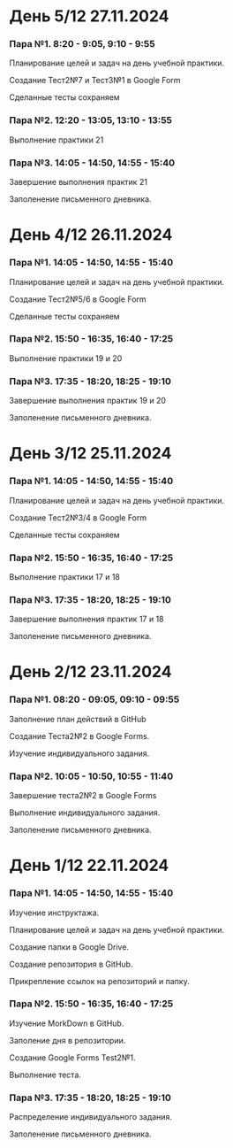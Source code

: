 # День 5/12 27.11.2024

### Пара №1. 8:20 - 9:05, 9:10 - 9:55

Планирование целей и задач на день учебной практики.

Создание Тест2№7 и Тест3№1 в Google Form

Сделанные тесты сохраняем

### Пара №2. 12:20 - 13:05, 13:10 - 13:55

Выполнение практики 21

### Пара №3. 14:05 - 14:50, 14:55 - 15:40

Завершение выполнения практик 21

Заполенение письменного дневника.


# День 4/12 26.11.2024

### Пара №1. 14:05 - 14:50, 14:55 - 15:40

Планирование целей и задач на день учебной практики.

Создание Тест2№5/6 в Google Form

Сделанные тесты сохраняем

### Пара №2. 15:50 - 16:35, 16:40 - 17:25

Выполнение практики 19 и 20

### Пара №3. 17:35 - 18:20, 18:25 - 19:10

Завершение выполнения практик 19 и 20

Заполенение письменного дневника.

# День 3/12 25.11.2024

### Пара №1. 14:05 - 14:50, 14:55 - 15:40

Планирование целей и задач на день учебной практики.

Создание Тест2№3/4 в Google Form

Сделанные тесты сохраняем

### Пара №2. 15:50 - 16:35, 16:40 - 17:25

Выполнение практики 17 и 18

### Пара №3. 17:35 - 18:20, 18:25 - 19:10

Завершение выполнения практик 17 и 18

Заполенение письменного дневника.

# День 2/12 23.11.2024

### Пара №1. 08:20 - 09:05, 09:10 - 09:55

Заполнение план действий в GitHub

Создание Теста2№2 в Google Forms.

Изучение индивидуального задания.

### Пара №2. 10:05 - 10:50, 10:55 - 11:40

Завершение теста2№2 в Google Forms

Выполнение индивидуального задания.

Заполенение письменного дневника.

# День 1/12 22.11.2024

### Пара №1. 14:05 - 14:50, 14:55 - 15:40

Изучение инструктажа.

Планирование целей и задач на день учебной практики.

Создание папки в Google Drive.

Создание репозитория в GitHub.

Прикрепление ссылок на репозиторий и папку.

### Пара №2. 15:50 - 16:35, 16:40 - 17:25

Изучение MorkDown в GitHub.

Заполение дня в репозитории.

Создание Google Forms Test2№1.

Выполнение теста.

### Пара №3. 17:35 - 18:20, 18:25 - 19:10

Распределение индивидуального задания.

Заполенение письменного дневника.
